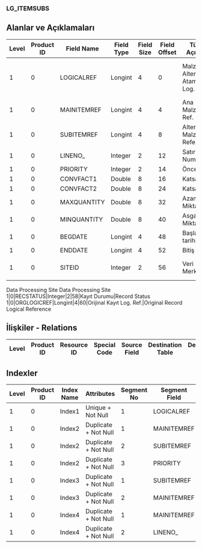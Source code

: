 ### LG_ITEMSUBS

## Alanlar ve Açıklamaları

**Level**|**Product ID**|**Field Name**|**Field Type**|**Field Size**|**Field Offset**|**Türkçe Açıklama**|**Expression**
-----|-----|-----|-----|-----|-----|-----|-----
1|0|LOGICALREF|Longint|4|0|Malzeme Alternatifleri Ataması Log. Ref.|Item Alternatives Assignment Logical Reference
1|0|MAINITEMREF|Longint|4|4|Ana Malzeme Ref.|Main Item Reference
1|0|SUBITEMREF|Longint|4|8|Alternatif Malzeme Referansı|Alternative Item Reference
1|0|LINENO_|Integer|2|12|Satır Numarası|Line Number
1|0|PRIORITY|Integer|2|14|Öncelik|Priority
1|0|CONVFACT1|Double|8|16|Katsayı 1|Factor 1
1|0|CONVFACT2|Double|8|24|Katsayı 2|Factor 2
1|0|MAXQUANTITY|Double|8|32|Azami Miktar|Maximum Quantity
1|0|MINQUANTITY|Double|8|40|Asgari Miktar|Minimum Quantity
1|0|BEGDATE|Longint|4|48|Başlangıç tarihi|Start Date
1|0|ENDDATE|Longint|4|52|Bitiş Tarihi|End Date
1|0|SITEID|Integer|2|56|Veri Merkezi|Data Processing Site
Data Processing Site
Data Processing Site
1|0|RECSTATUS|Integer|2|58|Kayıt Durumu|Record Status
1|0|ORGLOGICREF|Longint|4|60|Orijinal Kayıt Log. Ref.|Original Record Logical Reference

## İlişkiler - Relations

**Level**|**Product ID**|**Resource ID**|**Special Code**|**Source Field**|**Destination Table**|**Destination Field**|**Relation Type**|**Extra Condition**
-----|-----|-----|-----|-----|-----|-----|-----|-----

## Indexler

**Level**|**Product ID**|**Index Name**|**Attributes**|**Segment No**|**Segment Field**|**Sense**
-----|-----|-----|-----|-----|-----|-----
1|0|Index1|Unique + Not Null|1|LOGICALREF|Ascending
1|0|Index2|Duplicate + Not Null|1|MAINITEMREF|Ascending
1|0|Index2|Duplicate + Not Null|2|SUBITEMREF|Ascending
1|0|Index2|Duplicate + Not Null|3|PRIORITY|Ascending
1|0|Index3|Duplicate + Not Null|1|SUBITEMREF|Ascending
1|0|Index3|Duplicate + Not Null|2|MAINITEMREF|Ascending
1|0|Index4|Duplicate + Not Null|1|MAINITEMREF|Ascending
1|0|Index4|Duplicate + Not Null|2|LINENO_|Ascending
